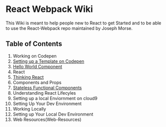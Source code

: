 # React Webpack Wiki

This Wiki is meant to help people new to React to get Started and to be able to
use the React-Webpack repo maintained by Joseph Morse.

## Table of Contents

1. Working on Codepen
  1. [Setting up a Template on Codepen](Setting-up-a-Template-on-Codepen)
  2. [Hello World Component](Hello-World-Component)
2. React
  1. [Thinking React](Thinking-React)
  2. Components and Props
  3. [Stateless Functional Components](Stateless-Functional-Components)
  4. Understanding React Lifecyles
3. Setting up a local Enviornment on cloud9
  1. Setting Up Your Dev Environment
4. Working Locally
  1. Setting up Your Local Dev Environment
4. Web Resources(Web-Resources)

